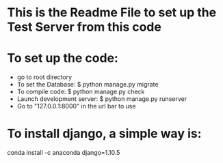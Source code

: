 # This is the Readme File to set up the Test Server from this code


# To set up the code:
* go to root directory
* To set the Database: $ python manage.py migrate
* To compile code: $ python manage.py check
* Launch development server: $ python manage.py runserver
* Go to "127.0.0.1:8000" in the url bar to use


# To install django, a simple way is:
conda install -c anaconda django=1.10.5
